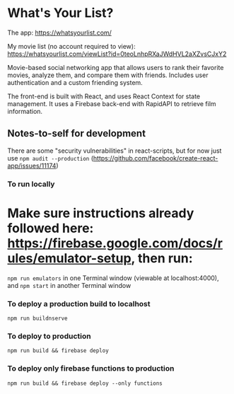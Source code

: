 # What's Your List?

The app: https://whatsyourlist.com/

My movie list (no account required to view): https://whatsyourlist.com/viewList?id=0teoLnhpRXaJWdHVL2aXZvsCJxY2

Movie-based social networking app that allows users to rank their favorite movies, analyze them, and compare them with friends. Includes user authentication and a custom friending system. 

The front-end is built with React, and uses React Context for state management. It uses a Firebase back-end with RapidAPI to retrieve film information.

## Notes-to-self for development
There are some "security vulnerabilities" in react-scripts,
but for now just use `npm audit --production`
(https://github.com/facebook/create-react-app/issues/11174)

### To run locally
# Make sure instructions already followed here: https://firebase.google.com/docs/rules/emulator-setup, then run:
`npm run emulators` in one Terminal window (viewable at localhost:4000),
and `npm start` in another Terminal window

### To deploy a production build to localhost
`npm run buildnserve`

### To deploy to production
`npm run build && firebase deploy`

### To deploy only firebase functions to production
`npm run build && firebase deploy --only functions`